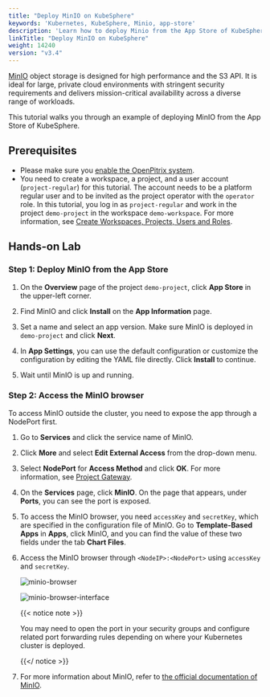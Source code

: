 ```yaml
---
title: "Deploy MinIO on KubeSphere"
keywords: 'Kubernetes, KubeSphere, Minio, app-store'
description: 'Learn how to deploy Minio from the App Store of KubeSphere and access its service.'
linkTitle: "Deploy MinIO on KubeSphere"
weight: 14240
version: "v3.4"
---
```

[MinIO](https://min.io/) object storage is designed for high performance and the S3 API. It is ideal for large, private cloud environments with stringent security requirements and delivers mission-critical availability across a diverse range of workloads.

This tutorial walks you through an example of deploying MinIO from the App Store of KubeSphere.

## Prerequisites

- Please make sure you [enable the OpenPitrix system](../../../pluggable-components/app-store/).
- You need to create a workspace, a project, and a user account (`project-regular`) for this tutorial. The account needs to be a platform regular user and to be invited as the project operator with the `operator` role. In this tutorial, you log in as `project-regular` and work in the project `demo-project` in the workspace `demo-workspace`. For more information, see [Create Workspaces, Projects, Users and Roles](../../../quick-start/create-workspace-and-project/).

## Hands-on Lab

### Step 1: Deploy MinIO from the App Store

1. On the **Overview** page of the project `demo-project`, click **App Store** in the upper-left corner.

2. Find MinIO and click **Install** on the **App Information** page.

3. Set a name and select an app version. Make sure MinIO is deployed in `demo-project` and click **Next**.

4. In **App Settings**, you can use the default configuration or customize the configuration by editing the YAML file directly. Click **Install** to continue.

5. Wait until MinIO is up and running.

### Step 2: Access the MinIO browser

To access MinIO outside the cluster, you need to expose the app through a NodePort first.

1. Go to **Services** and click the service name of MinIO.

2. Click **More** and select **Edit External  Access** from the drop-down menu.

3. Select **NodePort** for **Access Method** and click **OK**. For more information, see [Project Gateway](../../../project-administration/project-gateway/).

4. On the **Services** page, click **MinIO**. On the page that appears, under **Ports**, you can see the port is exposed.

5. To access the MinIO browser, you need `accessKey` and `secretKey`, which are specified in the configuration file of MinIO. Go to **Template-Based Apps** in **Apps**, click MinIO, and you can find the value of these two fields under the tab **Chart Files**.

6. Access the MinIO browser through `<NodeIP>:<NodePort>` using `accessKey` and `secretKey`.

   ![minio-browser](/images/docs/v3.x/appstore/built-in-apps/minio-app/minio-browser.png)

   ![minio-browser-interface](/images/docs/v3.x/appstore/built-in-apps/minio-app/minio-browser-interface.png)

   {{< notice note >}}

   You may need to open the port in your security groups and configure related port forwarding rules depending on where your Kubernetes cluster is deployed.

   {{</ notice >}} 

7. For more information about MinIO, refer to [the official documentation of MinIO](https://docs.min.io/).
